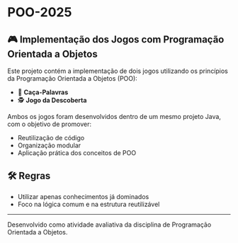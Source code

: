 # POO-2025

## 🎮 Implementação dos Jogos com Programação Orientada a Objetos

Este projeto contém a implementação de dois jogos utilizando os princípios da Programação Orientada a Objetos (POO):

- 🧩 **Caça-Palavras**
- 🕵️ **Jogo da Descoberta**

Ambos os jogos foram desenvolvidos dentro de um mesmo projeto Java, com o objetivo de promover:
- Reutilização de código
- Organização modular
- Aplicação prática dos conceitos de POO

## 🛠️ Regras

- Utilizar apenas conhecimentos já dominados
- Foco na lógica comum e na estrutura reutilizável

---

Desenvolvido como atividade avaliativa da disciplina de Programação Orientada a Objetos.
